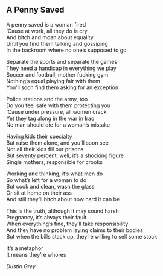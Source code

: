 ## A Penny Saved
A penny saved is a woman fired  
‘Cause at work, all they do is cry  
And bitch and moan about equality  
Until you find them talking and gossiping  
In the backroom where no one’s supposed to go  

Separate the sports and separate the games    
They need a handicap in everything we play  
Soccer and football, mother fucking gym  
Nothing’s equal playing fair with them  
You’ll soon find them asking for an exception  

Police stations and the army, too  
Do you feel safe with them protecting you  
‘Cause under pressure, all women crack  
Yet they tag along in the war in Iraq  
No man should die for a woman’s mistake  

Having kids their specialty  
But raise them alone, and you’ll soon see  
Not all their kids fill our prisons  
But seventy percent, well, it’s a shocking figure  
Single mothers, responsible for crooks  

Working and thinking, it’s what men do  
So what’s left for a woman to do  
But cook and clean, wash the glass  
Or sit at home on their ass  
And still they’ll bitch about how hard it can be  

This is the truth, although it may sound harsh  
Pregnancy, it’s always their fault  
When everything’s fine, they’ll take responsibility  
And they have no problem laying claims to their bodies  
But when the bills stack up, they’re willing to sell some stock  

It’s a metaphor  
It means they’re whores  

*Dustin Grey*
